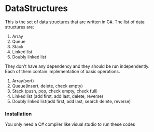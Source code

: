 # DataStructures
This is the set of data structures that are written in C#. The list of data structures are: <br>
1. Array
2. Queue
3. Stack
4. Linked list
5. Doubly linked list

They don't have any dependency and they should be run independently. Each of them contain implementation of basic operations. <br>
1. Array(sort)
2. Queue(insert, delete, check empty)
3. Stack (push, pop, check empty, check full)
4. Linked list (add first, add last, delete, reverse)
5. Doubly linked list(add first, add last, search delete, reverse)

### Installation
You only need a C# compiler like visual studio to run these codes
